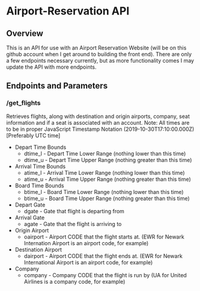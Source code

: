 # Airport-Reservation API

## Overview
This is an API for use with an Airport Reservation Website (will be on this github account when I get around to building the front end). There are only a few endpoints necessary currently, but as more functionality comes I may update the API with more endpoints.

## Endpoints and Parameters

### /get_flights
Retrieves flights, along with destination and origin airports, company, seat information and if a seat is associated with an account. Note: All times are to be in proper JavaScript Timestamp Notation (2019-10-30T17:10:00.000Z) [Preferably UTC time]
* Depart Time Bounds
  * dtime_l - Depart Time Lower Range (nothing lower than this time)
  * dtime_u - Depart Time Upper Range (nothing greater than this time)
* Arrival Time Bounds
  * atime_l - Arrival Time Lower Range (nothing lower than this time)
  * atime_u - Arrival Time Upper Range (nothing greater than this time)
* Board Time Bounds
  * btime_l - Board Time Lower Range (nothing lower than this time)
  * btime_u - Board Time Upper Range (nothing greater than this time)
* Depart Gate
  * dgate - Gate that flight is departing from
* Arrival Gate
  * agate - Gate that the flight is arriving to
* Origin Airport
  * oairport - Airport CODE that the flight starts at. (EWR for Newark Internation Airport is an airport code, for example)
* Destination Airport
  * dairport - Airport CODE that the flight ends at. (EWR for Newark International Airport is an airport code, for example)
* Company
  * company - Company CODE that the flight is run by (UA for United Airlines is a company code, for example)
